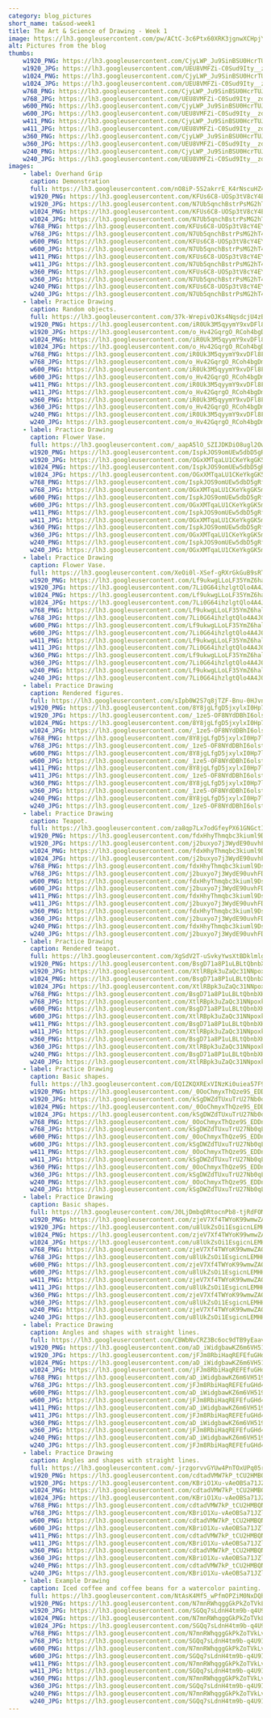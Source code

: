 ```yaml
---
category: blog_pictures
short_name: ta&sod-week1
title: The Art & Science of Drawing - Week 1
image: https://lh3.googleusercontent.com/pw/ACtC-3c6Ptx60XRK3jgnwXCHpjY3nDxXqDcPb11BUEdESO0phjcmyGKa73Pg_uSEVC82Mk5BUdEEeTetpxmQMQzbXZd0t02t6UrbjI7QUS5hIyv0-tJOPWK1mHLP7--b0NZaxeIcoIPfJup282e8RHgRF9yu=w1200-h630-no?authuser=0
alt: Pictures from the blog
thumbs:
    w1920_PNG: https://lh3.googleusercontent.com/CjyLWP_Ju9SinBSU0HcrTUJk64uaFBjw1gg86uaae3dJOg1mnBpe8v_31velUkqEhns8gyqlZCUYDCyhKJYkxLUPUdH9MlOlp5qj-hwI7wURC0ub_m13bhmiUymfUVDvnDX7YqmRAw=w355
    w1920_JPG: https://lh3.googleusercontent.com/UEU8VMFZi-C0Sud9Ity__zdRYEA9_RnCIyzZKnNEZPmPNmMzN6hAqKmGZuChoMi-JS_GzVxJpdyjfiY-M0_aPSS6zswn2vVTexpN0zNBXZpnDaQ2ZdZ0wiXLBmebGKl_FHWD2RgmWA=w355
    w1024_PNG: https://lh3.googleusercontent.com/CjyLWP_Ju9SinBSU0HcrTUJk64uaFBjw1gg86uaae3dJOg1mnBpe8v_31velUkqEhns8gyqlZCUYDCyhKJYkxLUPUdH9MlOlp5qj-hwI7wURC0ub_m13bhmiUymfUVDvnDX7YqmRAw=w284
    w1024_JPG: https://lh3.googleusercontent.com/UEU8VMFZi-C0Sud9Ity__zdRYEA9_RnCIyzZKnNEZPmPNmMzN6hAqKmGZuChoMi-JS_GzVxJpdyjfiY-M0_aPSS6zswn2vVTexpN0zNBXZpnDaQ2ZdZ0wiXLBmebGKl_FHWD2RgmWA=w284
    w768_PNG: https://lh3.googleusercontent.com/CjyLWP_Ju9SinBSU0HcrTUJk64uaFBjw1gg86uaae3dJOg1mnBpe8v_31velUkqEhns8gyqlZCUYDCyhKJYkxLUPUdH9MlOlp5qj-hwI7wURC0ub_m13bhmiUymfUVDvnDX7YqmRAw=w213
    w768_JPG: https://lh3.googleusercontent.com/UEU8VMFZi-C0Sud9Ity__zdRYEA9_RnCIyzZKnNEZPmPNmMzN6hAqKmGZuChoMi-JS_GzVxJpdyjfiY-M0_aPSS6zswn2vVTexpN0zNBXZpnDaQ2ZdZ0wiXLBmebGKl_FHWD2RgmWA=w213
    w600_PNG: https://lh3.googleusercontent.com/CjyLWP_Ju9SinBSU0HcrTUJk64uaFBjw1gg86uaae3dJOg1mnBpe8v_31velUkqEhns8gyqlZCUYDCyhKJYkxLUPUdH9MlOlp5qj-hwI7wURC0ub_m13bhmiUymfUVDvnDX7YqmRAw=w166
    w600_JPG: https://lh3.googleusercontent.com/UEU8VMFZi-C0Sud9Ity__zdRYEA9_RnCIyzZKnNEZPmPNmMzN6hAqKmGZuChoMi-JS_GzVxJpdyjfiY-M0_aPSS6zswn2vVTexpN0zNBXZpnDaQ2ZdZ0wiXLBmebGKl_FHWD2RgmWA=w166
    w411_PNG: https://lh3.googleusercontent.com/CjyLWP_Ju9SinBSU0HcrTUJk64uaFBjw1gg86uaae3dJOg1mnBpe8v_31velUkqEhns8gyqlZCUYDCyhKJYkxLUPUdH9MlOlp5qj-hwI7wURC0ub_m13bhmiUymfUVDvnDX7YqmRAw=w114
    w411_JPG: https://lh3.googleusercontent.com/UEU8VMFZi-C0Sud9Ity__zdRYEA9_RnCIyzZKnNEZPmPNmMzN6hAqKmGZuChoMi-JS_GzVxJpdyjfiY-M0_aPSS6zswn2vVTexpN0zNBXZpnDaQ2ZdZ0wiXLBmebGKl_FHWD2RgmWA=w114
    w360_PNG: https://lh3.googleusercontent.com/CjyLWP_Ju9SinBSU0HcrTUJk64uaFBjw1gg86uaae3dJOg1mnBpe8v_31velUkqEhns8gyqlZCUYDCyhKJYkxLUPUdH9MlOlp5qj-hwI7wURC0ub_m13bhmiUymfUVDvnDX7YqmRAw=w100
    w360_JPG: https://lh3.googleusercontent.com/UEU8VMFZi-C0Sud9Ity__zdRYEA9_RnCIyzZKnNEZPmPNmMzN6hAqKmGZuChoMi-JS_GzVxJpdyjfiY-M0_aPSS6zswn2vVTexpN0zNBXZpnDaQ2ZdZ0wiXLBmebGKl_FHWD2RgmWA=w100
    w240_PNG: https://lh3.googleusercontent.com/CjyLWP_Ju9SinBSU0HcrTUJk64uaFBjw1gg86uaae3dJOg1mnBpe8v_31velUkqEhns8gyqlZCUYDCyhKJYkxLUPUdH9MlOlp5qj-hwI7wURC0ub_m13bhmiUymfUVDvnDX7YqmRAw=w66
    w240_JPG: https://lh3.googleusercontent.com/UEU8VMFZi-C0Sud9Ity__zdRYEA9_RnCIyzZKnNEZPmPNmMzN6hAqKmGZuChoMi-JS_GzVxJpdyjfiY-M0_aPSS6zswn2vVTexpN0zNBXZpnDaQ2ZdZ0wiXLBmebGKl_FHWD2RgmWA=w66
images:
    - label: Overhand Grip
      caption: Demonstration
      full: https://lh3.googleusercontent.com/nO8iP-5S2akrrE_K4rNscuHZ4kba6hlYr4QxduE0h_BvoOhgeRDmXK9KvIuFK7qRvXVrXKmAczpuFJJ7gWz-PNizQCaDyF9DQTs7o4u9qMLG04zMh80sE0qkJqj1AHxPJEp86hNlQg=w1080-h1440
      w1920_PNG: https://lh3.googleusercontent.com/KFUs6C8-UOSp3tV8cY4EYihU_xjDlmVHOnNxhmkIGTsW7rNtZiwqQt2qRQA280z2_2fF9MUrFFIxp1YQ8wRMzOOMsJuJfl6MGk-1wQ_I7hm1air7sbqblE7bzi7DBTYRhYI8pYbD9Q=w850
      w1920_JPG: https://lh3.googleusercontent.com/N7Ub5qnchBstrPsMG2hT4XReOGUDm0I-Zfdoo_9ZnB-cig7tbKOwEpiYqV41QSnqdp7cIHnbovJ6G0nvRlU9A-_P3OkRXE8lv_CV7yHFQHv7Arq92ClKdvqA7043UwkPOX0HVa5uYA=w850
      w1024_PNG: https://lh3.googleusercontent.com/KFUs6C8-UOSp3tV8cY4EYihU_xjDlmVHOnNxhmkIGTsW7rNtZiwqQt2qRQA280z2_2fF9MUrFFIxp1YQ8wRMzOOMsJuJfl6MGk-1wQ_I7hm1air7sbqblE7bzi7DBTYRhYI8pYbD9Q=w711
      w1024_JPG: https://lh3.googleusercontent.com/N7Ub5qnchBstrPsMG2hT4XReOGUDm0I-Zfdoo_9ZnB-cig7tbKOwEpiYqV41QSnqdp7cIHnbovJ6G0nvRlU9A-_P3OkRXE8lv_CV7yHFQHv7Arq92ClKdvqA7043UwkPOX0HVa5uYA=w711
      w768_PNG: https://lh3.googleusercontent.com/KFUs6C8-UOSp3tV8cY4EYihU_xjDlmVHOnNxhmkIGTsW7rNtZiwqQt2qRQA280z2_2fF9MUrFFIxp1YQ8wRMzOOMsJuJfl6MGk-1wQ_I7hm1air7sbqblE7bzi7DBTYRhYI8pYbD9Q=w533
      w768_JPG: https://lh3.googleusercontent.com/N7Ub5qnchBstrPsMG2hT4XReOGUDm0I-Zfdoo_9ZnB-cig7tbKOwEpiYqV41QSnqdp7cIHnbovJ6G0nvRlU9A-_P3OkRXE8lv_CV7yHFQHv7Arq92ClKdvqA7043UwkPOX0HVa5uYA=w533
      w600_PNG: https://lh3.googleusercontent.com/KFUs6C8-UOSp3tV8cY4EYihU_xjDlmVHOnNxhmkIGTsW7rNtZiwqQt2qRQA280z2_2fF9MUrFFIxp1YQ8wRMzOOMsJuJfl6MGk-1wQ_I7hm1air7sbqblE7bzi7DBTYRhYI8pYbD9Q=w416
      w600_JPG: https://lh3.googleusercontent.com/N7Ub5qnchBstrPsMG2hT4XReOGUDm0I-Zfdoo_9ZnB-cig7tbKOwEpiYqV41QSnqdp7cIHnbovJ6G0nvRlU9A-_P3OkRXE8lv_CV7yHFQHv7Arq92ClKdvqA7043UwkPOX0HVa5uYA=w416
      w411_PNG: https://lh3.googleusercontent.com/KFUs6C8-UOSp3tV8cY4EYihU_xjDlmVHOnNxhmkIGTsW7rNtZiwqQt2qRQA280z2_2fF9MUrFFIxp1YQ8wRMzOOMsJuJfl6MGk-1wQ_I7hm1air7sbqblE7bzi7DBTYRhYI8pYbD9Q=w285
      w411_JPG: https://lh3.googleusercontent.com/N7Ub5qnchBstrPsMG2hT4XReOGUDm0I-Zfdoo_9ZnB-cig7tbKOwEpiYqV41QSnqdp7cIHnbovJ6G0nvRlU9A-_P3OkRXE8lv_CV7yHFQHv7Arq92ClKdvqA7043UwkPOX0HVa5uYA=w285
      w360_PNG: https://lh3.googleusercontent.com/KFUs6C8-UOSp3tV8cY4EYihU_xjDlmVHOnNxhmkIGTsW7rNtZiwqQt2qRQA280z2_2fF9MUrFFIxp1YQ8wRMzOOMsJuJfl6MGk-1wQ_I7hm1air7sbqblE7bzi7DBTYRhYI8pYbD9Q=w250
      w360_JPG: https://lh3.googleusercontent.com/N7Ub5qnchBstrPsMG2hT4XReOGUDm0I-Zfdoo_9ZnB-cig7tbKOwEpiYqV41QSnqdp7cIHnbovJ6G0nvRlU9A-_P3OkRXE8lv_CV7yHFQHv7Arq92ClKdvqA7043UwkPOX0HVa5uYA=w250
      w240_PNG: https://lh3.googleusercontent.com/KFUs6C8-UOSp3tV8cY4EYihU_xjDlmVHOnNxhmkIGTsW7rNtZiwqQt2qRQA280z2_2fF9MUrFFIxp1YQ8wRMzOOMsJuJfl6MGk-1wQ_I7hm1air7sbqblE7bzi7DBTYRhYI8pYbD9Q=w166
      w240_JPG: https://lh3.googleusercontent.com/N7Ub5qnchBstrPsMG2hT4XReOGUDm0I-Zfdoo_9ZnB-cig7tbKOwEpiYqV41QSnqdp7cIHnbovJ6G0nvRlU9A-_P3OkRXE8lv_CV7yHFQHv7Arq92ClKdvqA7043UwkPOX0HVa5uYA=w166
    - label: Practice Drawing
      caption: Random objects.
      full: https://lh3.googleusercontent.com/37k-WrepivOJKs4NqsdcjU4zBysDvMfSWq8PhpsncuFLQ-RSOdlaL6_tywWCNdehoH4K2_SopXTgMB2Su5U_Jk1RvVY12prgc_gGJXkzlMi2xyn6sFT5mWAMX6ndbO5LCNsQxvdEsA=w1440-h1080
      w1920_PNG: https://lh3.googleusercontent.com/iR0Uk3M5qyymY9xvDFl8Fq0-SDAFjL4jXH1r5nipaOWO4lemKFP1EGV4q7vXwES3PtjY2q-SuGrVMDGhjhqwksXtEhC5fpdIjKUqLzhlBrye9HEiR8CJj6b_CKrThP7057i-rbkQGw=w850
      w1920_JPG: https://lh3.googleusercontent.com/o_Hv42GqrgO_RCoh4bgDme7OZ1ji40CmksGLad1wxKmf4Dv8XKqtK9M8eY6H7UsJpL425YfzjaK0tqdMDRyOtDujkl2ppDiPNmv_76U34xTK-6zkdZEAflZ8w7e94w7GiewK9QLikA=w850
      w1024_PNG: https://lh3.googleusercontent.com/iR0Uk3M5qyymY9xvDFl8Fq0-SDAFjL4jXH1r5nipaOWO4lemKFP1EGV4q7vXwES3PtjY2q-SuGrVMDGhjhqwksXtEhC5fpdIjKUqLzhlBrye9HEiR8CJj6b_CKrThP7057i-rbkQGw=w711
      w1024_JPG: https://lh3.googleusercontent.com/o_Hv42GqrgO_RCoh4bgDme7OZ1ji40CmksGLad1wxKmf4Dv8XKqtK9M8eY6H7UsJpL425YfzjaK0tqdMDRyOtDujkl2ppDiPNmv_76U34xTK-6zkdZEAflZ8w7e94w7GiewK9QLikA=w711
      w768_PNG: https://lh3.googleusercontent.com/iR0Uk3M5qyymY9xvDFl8Fq0-SDAFjL4jXH1r5nipaOWO4lemKFP1EGV4q7vXwES3PtjY2q-SuGrVMDGhjhqwksXtEhC5fpdIjKUqLzhlBrye9HEiR8CJj6b_CKrThP7057i-rbkQGw=w533
      w768_JPG: https://lh3.googleusercontent.com/o_Hv42GqrgO_RCoh4bgDme7OZ1ji40CmksGLad1wxKmf4Dv8XKqtK9M8eY6H7UsJpL425YfzjaK0tqdMDRyOtDujkl2ppDiPNmv_76U34xTK-6zkdZEAflZ8w7e94w7GiewK9QLikA=w533
      w600_PNG: https://lh3.googleusercontent.com/iR0Uk3M5qyymY9xvDFl8Fq0-SDAFjL4jXH1r5nipaOWO4lemKFP1EGV4q7vXwES3PtjY2q-SuGrVMDGhjhqwksXtEhC5fpdIjKUqLzhlBrye9HEiR8CJj6b_CKrThP7057i-rbkQGw=w416
      w600_JPG: https://lh3.googleusercontent.com/o_Hv42GqrgO_RCoh4bgDme7OZ1ji40CmksGLad1wxKmf4Dv8XKqtK9M8eY6H7UsJpL425YfzjaK0tqdMDRyOtDujkl2ppDiPNmv_76U34xTK-6zkdZEAflZ8w7e94w7GiewK9QLikA=w416
      w411_PNG: https://lh3.googleusercontent.com/iR0Uk3M5qyymY9xvDFl8Fq0-SDAFjL4jXH1r5nipaOWO4lemKFP1EGV4q7vXwES3PtjY2q-SuGrVMDGhjhqwksXtEhC5fpdIjKUqLzhlBrye9HEiR8CJj6b_CKrThP7057i-rbkQGw=w285
      w411_JPG: https://lh3.googleusercontent.com/o_Hv42GqrgO_RCoh4bgDme7OZ1ji40CmksGLad1wxKmf4Dv8XKqtK9M8eY6H7UsJpL425YfzjaK0tqdMDRyOtDujkl2ppDiPNmv_76U34xTK-6zkdZEAflZ8w7e94w7GiewK9QLikA=w285
      w360_PNG: https://lh3.googleusercontent.com/iR0Uk3M5qyymY9xvDFl8Fq0-SDAFjL4jXH1r5nipaOWO4lemKFP1EGV4q7vXwES3PtjY2q-SuGrVMDGhjhqwksXtEhC5fpdIjKUqLzhlBrye9HEiR8CJj6b_CKrThP7057i-rbkQGw=w250
      w360_JPG: https://lh3.googleusercontent.com/o_Hv42GqrgO_RCoh4bgDme7OZ1ji40CmksGLad1wxKmf4Dv8XKqtK9M8eY6H7UsJpL425YfzjaK0tqdMDRyOtDujkl2ppDiPNmv_76U34xTK-6zkdZEAflZ8w7e94w7GiewK9QLikA=w250
      w240_PNG: https://lh3.googleusercontent.com/iR0Uk3M5qyymY9xvDFl8Fq0-SDAFjL4jXH1r5nipaOWO4lemKFP1EGV4q7vXwES3PtjY2q-SuGrVMDGhjhqwksXtEhC5fpdIjKUqLzhlBrye9HEiR8CJj6b_CKrThP7057i-rbkQGw=w166
      w240_JPG: https://lh3.googleusercontent.com/o_Hv42GqrgO_RCoh4bgDme7OZ1ji40CmksGLad1wxKmf4Dv8XKqtK9M8eY6H7UsJpL425YfzjaK0tqdMDRyOtDujkl2ppDiPNmv_76U34xTK-6zkdZEAflZ8w7e94w7GiewK9QLikA=w166
    - label: Practice Drawing
      caption: Flower Vase.
      full: https://lh3.googleusercontent.com/_aapA5lO_SZIJDKDiO8ugl2OwPYJpB6UAXG4bJrqVm1peMmMqriDM8eVcULoqxIcdzeC2q8V4LFCEOUwOedE9_Yjzw0ChGKlWkoMiyaRnFELufoFyxBAJKdNBhjxpk1C4nlth3HoCA=w1080-h1440
      w1920_PNG: https://lh3.googleusercontent.com/IspkJOS9omUEw5dbD5gRfzOOtWH7uoXwnUjNrrufNZDsgDXuo_rwo6lxMGC6ks0uaz8tIBTeyxy_5btS71mqQfsGPgMRx75AXF6WD6LrcX2pf-OwYtstmUk6fzmrt9dR3jCnJbXjfA=w850
      w1920_JPG: https://lh3.googleusercontent.com/OGxXMTqaLU1CKeYkgGK5m0Kpv3q37P3K8O5tx1O_gK5_k5zcGPXhR43GjRerLv6KDYcPN5e2PjmbChH0iy3mjccJwxKzox8VEtFkmLWtnmknMKPTkGm8ldOFLSHGE0e8ZP4EuA72LQ=w850
      w1024_PNG: https://lh3.googleusercontent.com/IspkJOS9omUEw5dbD5gRfzOOtWH7uoXwnUjNrrufNZDsgDXuo_rwo6lxMGC6ks0uaz8tIBTeyxy_5btS71mqQfsGPgMRx75AXF6WD6LrcX2pf-OwYtstmUk6fzmrt9dR3jCnJbXjfA=w711
      w1024_JPG: https://lh3.googleusercontent.com/OGxXMTqaLU1CKeYkgGK5m0Kpv3q37P3K8O5tx1O_gK5_k5zcGPXhR43GjRerLv6KDYcPN5e2PjmbChH0iy3mjccJwxKzox8VEtFkmLWtnmknMKPTkGm8ldOFLSHGE0e8ZP4EuA72LQ=w711
      w768_PNG: https://lh3.googleusercontent.com/IspkJOS9omUEw5dbD5gRfzOOtWH7uoXwnUjNrrufNZDsgDXuo_rwo6lxMGC6ks0uaz8tIBTeyxy_5btS71mqQfsGPgMRx75AXF6WD6LrcX2pf-OwYtstmUk6fzmrt9dR3jCnJbXjfA=w533
      w768_JPG: https://lh3.googleusercontent.com/OGxXMTqaLU1CKeYkgGK5m0Kpv3q37P3K8O5tx1O_gK5_k5zcGPXhR43GjRerLv6KDYcPN5e2PjmbChH0iy3mjccJwxKzox8VEtFkmLWtnmknMKPTkGm8ldOFLSHGE0e8ZP4EuA72LQ=w533
      w600_PNG: https://lh3.googleusercontent.com/IspkJOS9omUEw5dbD5gRfzOOtWH7uoXwnUjNrrufNZDsgDXuo_rwo6lxMGC6ks0uaz8tIBTeyxy_5btS71mqQfsGPgMRx75AXF6WD6LrcX2pf-OwYtstmUk6fzmrt9dR3jCnJbXjfA=w416
      w600_JPG: https://lh3.googleusercontent.com/OGxXMTqaLU1CKeYkgGK5m0Kpv3q37P3K8O5tx1O_gK5_k5zcGPXhR43GjRerLv6KDYcPN5e2PjmbChH0iy3mjccJwxKzox8VEtFkmLWtnmknMKPTkGm8ldOFLSHGE0e8ZP4EuA72LQ=w416
      w411_PNG: https://lh3.googleusercontent.com/IspkJOS9omUEw5dbD5gRfzOOtWH7uoXwnUjNrrufNZDsgDXuo_rwo6lxMGC6ks0uaz8tIBTeyxy_5btS71mqQfsGPgMRx75AXF6WD6LrcX2pf-OwYtstmUk6fzmrt9dR3jCnJbXjfA=w285
      w411_JPG: https://lh3.googleusercontent.com/OGxXMTqaLU1CKeYkgGK5m0Kpv3q37P3K8O5tx1O_gK5_k5zcGPXhR43GjRerLv6KDYcPN5e2PjmbChH0iy3mjccJwxKzox8VEtFkmLWtnmknMKPTkGm8ldOFLSHGE0e8ZP4EuA72LQ=w285
      w360_PNG: https://lh3.googleusercontent.com/IspkJOS9omUEw5dbD5gRfzOOtWH7uoXwnUjNrrufNZDsgDXuo_rwo6lxMGC6ks0uaz8tIBTeyxy_5btS71mqQfsGPgMRx75AXF6WD6LrcX2pf-OwYtstmUk6fzmrt9dR3jCnJbXjfA=w250
      w360_JPG: https://lh3.googleusercontent.com/OGxXMTqaLU1CKeYkgGK5m0Kpv3q37P3K8O5tx1O_gK5_k5zcGPXhR43GjRerLv6KDYcPN5e2PjmbChH0iy3mjccJwxKzox8VEtFkmLWtnmknMKPTkGm8ldOFLSHGE0e8ZP4EuA72LQ=w250
      w240_PNG: https://lh3.googleusercontent.com/IspkJOS9omUEw5dbD5gRfzOOtWH7uoXwnUjNrrufNZDsgDXuo_rwo6lxMGC6ks0uaz8tIBTeyxy_5btS71mqQfsGPgMRx75AXF6WD6LrcX2pf-OwYtstmUk6fzmrt9dR3jCnJbXjfA=w166
      w240_JPG: https://lh3.googleusercontent.com/OGxXMTqaLU1CKeYkgGK5m0Kpv3q37P3K8O5tx1O_gK5_k5zcGPXhR43GjRerLv6KDYcPN5e2PjmbChH0iy3mjccJwxKzox8VEtFkmLWtnmknMKPTkGm8ldOFLSHGE0e8ZP4EuA72LQ=w166
    - label: Practice Drawing
      caption: Flower Vase.
      full: https://lh3.googleusercontent.com/XeOi0l-XSef-gRXrGkGuB9sRTukU-ZOXDOH3P3d5eLMpOKbHFZJSko_PFR3yd40Xk-FsdMVP_y2GosBBVWb_3n6ybCFeLvS35a88pQW2gXr2c1FNfaLpyzosAzs31Kgc9-yEGlaY5Q=w1080-h1440
      w1920_PNG: https://lh3.googleusercontent.com/Lf9ukwgLLoLF35YmZ6halTyRdNPRhfYx6KjrNMaJQ9kLrgKau-yJNBnjRHlMXrkrhk7MdWXR5XMAimFAZm1QmrQYQ599FTMAQp5W4qvTVDvojKa6sGRB_8tuIKy6cPROtbJUmuhOYw=w850
      w1920_JPG: https://lh3.googleusercontent.com/7Li0G64ihzlgtQlo4A4JQwNNtmJZT8thhaZA2xHOQSmlptMBiSavHEOth4oWINcfx3sw4S5OTaprEYPBE7s9vY4SRmPUvaR9n4sqhnsISMISN_np2K-5JDfVUodQ38pSIjD-1FRKDQ=w850
      w1024_PNG: https://lh3.googleusercontent.com/Lf9ukwgLLoLF35YmZ6halTyRdNPRhfYx6KjrNMaJQ9kLrgKau-yJNBnjRHlMXrkrhk7MdWXR5XMAimFAZm1QmrQYQ599FTMAQp5W4qvTVDvojKa6sGRB_8tuIKy6cPROtbJUmuhOYw=w711
      w1024_JPG: https://lh3.googleusercontent.com/7Li0G64ihzlgtQlo4A4JQwNNtmJZT8thhaZA2xHOQSmlptMBiSavHEOth4oWINcfx3sw4S5OTaprEYPBE7s9vY4SRmPUvaR9n4sqhnsISMISN_np2K-5JDfVUodQ38pSIjD-1FRKDQ=w711
      w768_PNG: https://lh3.googleusercontent.com/Lf9ukwgLLoLF35YmZ6halTyRdNPRhfYx6KjrNMaJQ9kLrgKau-yJNBnjRHlMXrkrhk7MdWXR5XMAimFAZm1QmrQYQ599FTMAQp5W4qvTVDvojKa6sGRB_8tuIKy6cPROtbJUmuhOYw=w533
      w768_JPG: https://lh3.googleusercontent.com/7Li0G64ihzlgtQlo4A4JQwNNtmJZT8thhaZA2xHOQSmlptMBiSavHEOth4oWINcfx3sw4S5OTaprEYPBE7s9vY4SRmPUvaR9n4sqhnsISMISN_np2K-5JDfVUodQ38pSIjD-1FRKDQ=w533
      w600_PNG: https://lh3.googleusercontent.com/Lf9ukwgLLoLF35YmZ6halTyRdNPRhfYx6KjrNMaJQ9kLrgKau-yJNBnjRHlMXrkrhk7MdWXR5XMAimFAZm1QmrQYQ599FTMAQp5W4qvTVDvojKa6sGRB_8tuIKy6cPROtbJUmuhOYw=w416
      w600_JPG: https://lh3.googleusercontent.com/7Li0G64ihzlgtQlo4A4JQwNNtmJZT8thhaZA2xHOQSmlptMBiSavHEOth4oWINcfx3sw4S5OTaprEYPBE7s9vY4SRmPUvaR9n4sqhnsISMISN_np2K-5JDfVUodQ38pSIjD-1FRKDQ=w416
      w411_PNG: https://lh3.googleusercontent.com/Lf9ukwgLLoLF35YmZ6halTyRdNPRhfYx6KjrNMaJQ9kLrgKau-yJNBnjRHlMXrkrhk7MdWXR5XMAimFAZm1QmrQYQ599FTMAQp5W4qvTVDvojKa6sGRB_8tuIKy6cPROtbJUmuhOYw=w285
      w411_JPG: https://lh3.googleusercontent.com/7Li0G64ihzlgtQlo4A4JQwNNtmJZT8thhaZA2xHOQSmlptMBiSavHEOth4oWINcfx3sw4S5OTaprEYPBE7s9vY4SRmPUvaR9n4sqhnsISMISN_np2K-5JDfVUodQ38pSIjD-1FRKDQ=w285
      w360_PNG: https://lh3.googleusercontent.com/Lf9ukwgLLoLF35YmZ6halTyRdNPRhfYx6KjrNMaJQ9kLrgKau-yJNBnjRHlMXrkrhk7MdWXR5XMAimFAZm1QmrQYQ599FTMAQp5W4qvTVDvojKa6sGRB_8tuIKy6cPROtbJUmuhOYw=w250
      w360_JPG: https://lh3.googleusercontent.com/7Li0G64ihzlgtQlo4A4JQwNNtmJZT8thhaZA2xHOQSmlptMBiSavHEOth4oWINcfx3sw4S5OTaprEYPBE7s9vY4SRmPUvaR9n4sqhnsISMISN_np2K-5JDfVUodQ38pSIjD-1FRKDQ=w250
      w240_PNG: https://lh3.googleusercontent.com/Lf9ukwgLLoLF35YmZ6halTyRdNPRhfYx6KjrNMaJQ9kLrgKau-yJNBnjRHlMXrkrhk7MdWXR5XMAimFAZm1QmrQYQ599FTMAQp5W4qvTVDvojKa6sGRB_8tuIKy6cPROtbJUmuhOYw=w166
      w240_JPG: https://lh3.googleusercontent.com/7Li0G64ihzlgtQlo4A4JQwNNtmJZT8thhaZA2xHOQSmlptMBiSavHEOth4oWINcfx3sw4S5OTaprEYPBE7s9vY4SRmPUvaR9n4sqhnsISMISN_np2K-5JDfVUodQ38pSIjD-1FRKDQ=w166
    - label: Practice Drawing
      caption: Rendered figures.
      full: https://lh3.googleusercontent.com/sIpb0W2S7q8jTZF-Bnu-0HJvnTNOf5uDpo_XzhA2e_3VwcsNdclwgQ3U3qEKzXXKA9x5IYeA9gBHNJucUhkwOHUsIrxkbJUixD1hEYlMggxWyq9fZUj_iDB45ltg9MpgOmWi9rEkTw=w1440-h1080
      w1920_PNG: https://lh3.googleusercontent.com/8Y8jgLfgD5jxylxI0Hp7lZFJgyp0ZS1mEst2zLq2BmDECZBgzNN9C0uQPGBJgI7_ef8lHpqeCF6BNlp_0_EFTzamYyqOZ0Tl_mtT7x4NIYkT2k4fjUeZD5Ho6q6l93_mUdotGmrFVQ=w850
      w1920_JPG: https://lh3.googleusercontent.com/_1ze5-OF8NYdDBhI6olstainl09-JQkv7XqyuF6IzINiUQY4NB79VBSjTdxWPT1JTtpaxlVqRUf4nXWvBc2PrivlS-zJ7lTzjPBXmht3xHqrRwF0pLWYzRksXCSP54gwrB21OoZHgw=w850
      w1024_PNG: https://lh3.googleusercontent.com/8Y8jgLfgD5jxylxI0Hp7lZFJgyp0ZS1mEst2zLq2BmDECZBgzNN9C0uQPGBJgI7_ef8lHpqeCF6BNlp_0_EFTzamYyqOZ0Tl_mtT7x4NIYkT2k4fjUeZD5Ho6q6l93_mUdotGmrFVQ=w711
      w1024_JPG: https://lh3.googleusercontent.com/_1ze5-OF8NYdDBhI6olstainl09-JQkv7XqyuF6IzINiUQY4NB79VBSjTdxWPT1JTtpaxlVqRUf4nXWvBc2PrivlS-zJ7lTzjPBXmht3xHqrRwF0pLWYzRksXCSP54gwrB21OoZHgw=w711
      w768_PNG: https://lh3.googleusercontent.com/8Y8jgLfgD5jxylxI0Hp7lZFJgyp0ZS1mEst2zLq2BmDECZBgzNN9C0uQPGBJgI7_ef8lHpqeCF6BNlp_0_EFTzamYyqOZ0Tl_mtT7x4NIYkT2k4fjUeZD5Ho6q6l93_mUdotGmrFVQ=w533
      w768_JPG: https://lh3.googleusercontent.com/_1ze5-OF8NYdDBhI6olstainl09-JQkv7XqyuF6IzINiUQY4NB79VBSjTdxWPT1JTtpaxlVqRUf4nXWvBc2PrivlS-zJ7lTzjPBXmht3xHqrRwF0pLWYzRksXCSP54gwrB21OoZHgw=w533
      w600_PNG: https://lh3.googleusercontent.com/8Y8jgLfgD5jxylxI0Hp7lZFJgyp0ZS1mEst2zLq2BmDECZBgzNN9C0uQPGBJgI7_ef8lHpqeCF6BNlp_0_EFTzamYyqOZ0Tl_mtT7x4NIYkT2k4fjUeZD5Ho6q6l93_mUdotGmrFVQ=w416
      w600_JPG: https://lh3.googleusercontent.com/_1ze5-OF8NYdDBhI6olstainl09-JQkv7XqyuF6IzINiUQY4NB79VBSjTdxWPT1JTtpaxlVqRUf4nXWvBc2PrivlS-zJ7lTzjPBXmht3xHqrRwF0pLWYzRksXCSP54gwrB21OoZHgw=w416
      w411_PNG: https://lh3.googleusercontent.com/8Y8jgLfgD5jxylxI0Hp7lZFJgyp0ZS1mEst2zLq2BmDECZBgzNN9C0uQPGBJgI7_ef8lHpqeCF6BNlp_0_EFTzamYyqOZ0Tl_mtT7x4NIYkT2k4fjUeZD5Ho6q6l93_mUdotGmrFVQ=w285
      w411_JPG: https://lh3.googleusercontent.com/_1ze5-OF8NYdDBhI6olstainl09-JQkv7XqyuF6IzINiUQY4NB79VBSjTdxWPT1JTtpaxlVqRUf4nXWvBc2PrivlS-zJ7lTzjPBXmht3xHqrRwF0pLWYzRksXCSP54gwrB21OoZHgw=w285
      w360_PNG: https://lh3.googleusercontent.com/8Y8jgLfgD5jxylxI0Hp7lZFJgyp0ZS1mEst2zLq2BmDECZBgzNN9C0uQPGBJgI7_ef8lHpqeCF6BNlp_0_EFTzamYyqOZ0Tl_mtT7x4NIYkT2k4fjUeZD5Ho6q6l93_mUdotGmrFVQ=w250
      w360_JPG: https://lh3.googleusercontent.com/_1ze5-OF8NYdDBhI6olstainl09-JQkv7XqyuF6IzINiUQY4NB79VBSjTdxWPT1JTtpaxlVqRUf4nXWvBc2PrivlS-zJ7lTzjPBXmht3xHqrRwF0pLWYzRksXCSP54gwrB21OoZHgw=w250
      w240_PNG: https://lh3.googleusercontent.com/8Y8jgLfgD5jxylxI0Hp7lZFJgyp0ZS1mEst2zLq2BmDECZBgzNN9C0uQPGBJgI7_ef8lHpqeCF6BNlp_0_EFTzamYyqOZ0Tl_mtT7x4NIYkT2k4fjUeZD5Ho6q6l93_mUdotGmrFVQ=w166
      w240_JPG: https://lh3.googleusercontent.com/_1ze5-OF8NYdDBhI6olstainl09-JQkv7XqyuF6IzINiUQY4NB79VBSjTdxWPT1JTtpaxlVqRUf4nXWvBc2PrivlS-zJ7lTzjPBXmht3xHqrRwF0pLWYzRksXCSP54gwrB21OoZHgw=w166
    - label: Practice Drawing
      caption: Teapot.
      full: https://lh3.googleusercontent.com/za8qp7Lx7odGfeyPX61GNGctIfDtYiP2yW_uWSdnChE1K3ZTG2ACDZE3MnEmIuKOXItMcRYQJUCownRy_rfCCvDx7318gsadou0Q9j_6n7rgTfunhTEeCDv7guhCF82LBL7bjjOOIw=w1440-h1080
      w1920_PNG: https://lh3.googleusercontent.com/fdxHhyThmqbc3kiuml9Ds_M5UIdg8LSb7s9S9Y_sWWxcYv5g3jOz44Bx9PHLNFNqi_d66KbQHsXthglJE-yQdDA4d6L6A7cPEWqe_gpu2QOsz8J3fWsmtrMizyy71C5HOF3C_37lgQ=w850
      w1920_JPG: https://lh3.googleusercontent.com/j2buxyo7j3WydE90uvhFDCnbokG1xACSlnfurWKUTxVIeiRpC8WU1JMGLIjmUZYXwRB1hpFpMlCnYK7fLIFsmIEVjbfhO764qyRKmkDjeiZs8LYuNTDK8YB5bb7X_cHoXAcpM89xOA=w850
      w1024_PNG: https://lh3.googleusercontent.com/fdxHhyThmqbc3kiuml9Ds_M5UIdg8LSb7s9S9Y_sWWxcYv5g3jOz44Bx9PHLNFNqi_d66KbQHsXthglJE-yQdDA4d6L6A7cPEWqe_gpu2QOsz8J3fWsmtrMizyy71C5HOF3C_37lgQ=w711
      w1024_JPG: https://lh3.googleusercontent.com/j2buxyo7j3WydE90uvhFDCnbokG1xACSlnfurWKUTxVIeiRpC8WU1JMGLIjmUZYXwRB1hpFpMlCnYK7fLIFsmIEVjbfhO764qyRKmkDjeiZs8LYuNTDK8YB5bb7X_cHoXAcpM89xOA=w711
      w768_PNG: https://lh3.googleusercontent.com/fdxHhyThmqbc3kiuml9Ds_M5UIdg8LSb7s9S9Y_sWWxcYv5g3jOz44Bx9PHLNFNqi_d66KbQHsXthglJE-yQdDA4d6L6A7cPEWqe_gpu2QOsz8J3fWsmtrMizyy71C5HOF3C_37lgQ=w533
      w768_JPG: https://lh3.googleusercontent.com/j2buxyo7j3WydE90uvhFDCnbokG1xACSlnfurWKUTxVIeiRpC8WU1JMGLIjmUZYXwRB1hpFpMlCnYK7fLIFsmIEVjbfhO764qyRKmkDjeiZs8LYuNTDK8YB5bb7X_cHoXAcpM89xOA=w533
      w600_PNG: https://lh3.googleusercontent.com/fdxHhyThmqbc3kiuml9Ds_M5UIdg8LSb7s9S9Y_sWWxcYv5g3jOz44Bx9PHLNFNqi_d66KbQHsXthglJE-yQdDA4d6L6A7cPEWqe_gpu2QOsz8J3fWsmtrMizyy71C5HOF3C_37lgQ=w416
      w600_JPG: https://lh3.googleusercontent.com/j2buxyo7j3WydE90uvhFDCnbokG1xACSlnfurWKUTxVIeiRpC8WU1JMGLIjmUZYXwRB1hpFpMlCnYK7fLIFsmIEVjbfhO764qyRKmkDjeiZs8LYuNTDK8YB5bb7X_cHoXAcpM89xOA=w416
      w411_PNG: https://lh3.googleusercontent.com/fdxHhyThmqbc3kiuml9Ds_M5UIdg8LSb7s9S9Y_sWWxcYv5g3jOz44Bx9PHLNFNqi_d66KbQHsXthglJE-yQdDA4d6L6A7cPEWqe_gpu2QOsz8J3fWsmtrMizyy71C5HOF3C_37lgQ=w285
      w411_JPG: https://lh3.googleusercontent.com/j2buxyo7j3WydE90uvhFDCnbokG1xACSlnfurWKUTxVIeiRpC8WU1JMGLIjmUZYXwRB1hpFpMlCnYK7fLIFsmIEVjbfhO764qyRKmkDjeiZs8LYuNTDK8YB5bb7X_cHoXAcpM89xOA=w285
      w360_PNG: https://lh3.googleusercontent.com/fdxHhyThmqbc3kiuml9Ds_M5UIdg8LSb7s9S9Y_sWWxcYv5g3jOz44Bx9PHLNFNqi_d66KbQHsXthglJE-yQdDA4d6L6A7cPEWqe_gpu2QOsz8J3fWsmtrMizyy71C5HOF3C_37lgQ=w250
      w360_JPG: https://lh3.googleusercontent.com/j2buxyo7j3WydE90uvhFDCnbokG1xACSlnfurWKUTxVIeiRpC8WU1JMGLIjmUZYXwRB1hpFpMlCnYK7fLIFsmIEVjbfhO764qyRKmkDjeiZs8LYuNTDK8YB5bb7X_cHoXAcpM89xOA=w250
      w240_PNG: https://lh3.googleusercontent.com/fdxHhyThmqbc3kiuml9Ds_M5UIdg8LSb7s9S9Y_sWWxcYv5g3jOz44Bx9PHLNFNqi_d66KbQHsXthglJE-yQdDA4d6L6A7cPEWqe_gpu2QOsz8J3fWsmtrMizyy71C5HOF3C_37lgQ=w166
      w240_JPG: https://lh3.googleusercontent.com/j2buxyo7j3WydE90uvhFDCnbokG1xACSlnfurWKUTxVIeiRpC8WU1JMGLIjmUZYXwRB1hpFpMlCnYK7fLIFsmIEVjbfhO764qyRKmkDjeiZs8LYuNTDK8YB5bb7X_cHoXAcpM89xOA=w166
    - label: Practice Drawing
      caption: Rendered teapot.
      full: https://lh3.googleusercontent.com/XgSdV2T-uSvkyYwsXtBDklmlgAHLON5yan3-LHJbOgWHrht9ahAj3536pv1eHzFAcrExNehHFLZuLx7zcaY-ov-czXsXA7SQ-69tMK2-rQx8GJpwS8bjAK8USN7ou4VINr3tHJdzJQ=w1440-h1080
      w1920_PNG: https://lh3.googleusercontent.com/BsgD71a8P1uLBLtQbnbXHc0OY08NUWr_e6YhJHUaT_DM-5CKVWC-sR9p2O5snIoEtGR7GoFMn6y57uByjqEVkfuBOn7-n2-OhoAErIuKcIZvRL4LBd-ZT1uzmYQ-X0ay8CKLhpCnUg=w850
      w1920_JPG: https://lh3.googleusercontent.com/XtlRBpk3uZaQc31NNpoxknNNhT5UIDIeNvyRQ9iFFu_mzBkMzch77RFUV_Qkd7bGQxr3OkaG_jTWyzJMIjbfW8AIOshRbXPt-PQYROO2OkV2sijRngJPyhLeYuvICuzaANWMp4nulw=w850
      w1024_PNG: https://lh3.googleusercontent.com/BsgD71a8P1uLBLtQbnbXHc0OY08NUWr_e6YhJHUaT_DM-5CKVWC-sR9p2O5snIoEtGR7GoFMn6y57uByjqEVkfuBOn7-n2-OhoAErIuKcIZvRL4LBd-ZT1uzmYQ-X0ay8CKLhpCnUg=w711
      w1024_JPG: https://lh3.googleusercontent.com/XtlRBpk3uZaQc31NNpoxknNNhT5UIDIeNvyRQ9iFFu_mzBkMzch77RFUV_Qkd7bGQxr3OkaG_jTWyzJMIjbfW8AIOshRbXPt-PQYROO2OkV2sijRngJPyhLeYuvICuzaANWMp4nulw=w711
      w768_PNG: https://lh3.googleusercontent.com/BsgD71a8P1uLBLtQbnbXHc0OY08NUWr_e6YhJHUaT_DM-5CKVWC-sR9p2O5snIoEtGR7GoFMn6y57uByjqEVkfuBOn7-n2-OhoAErIuKcIZvRL4LBd-ZT1uzmYQ-X0ay8CKLhpCnUg=w533
      w768_JPG: https://lh3.googleusercontent.com/XtlRBpk3uZaQc31NNpoxknNNhT5UIDIeNvyRQ9iFFu_mzBkMzch77RFUV_Qkd7bGQxr3OkaG_jTWyzJMIjbfW8AIOshRbXPt-PQYROO2OkV2sijRngJPyhLeYuvICuzaANWMp4nulw=w533
      w600_PNG: https://lh3.googleusercontent.com/BsgD71a8P1uLBLtQbnbXHc0OY08NUWr_e6YhJHUaT_DM-5CKVWC-sR9p2O5snIoEtGR7GoFMn6y57uByjqEVkfuBOn7-n2-OhoAErIuKcIZvRL4LBd-ZT1uzmYQ-X0ay8CKLhpCnUg=w416
      w600_JPG: https://lh3.googleusercontent.com/XtlRBpk3uZaQc31NNpoxknNNhT5UIDIeNvyRQ9iFFu_mzBkMzch77RFUV_Qkd7bGQxr3OkaG_jTWyzJMIjbfW8AIOshRbXPt-PQYROO2OkV2sijRngJPyhLeYuvICuzaANWMp4nulw=w416
      w411_PNG: https://lh3.googleusercontent.com/BsgD71a8P1uLBLtQbnbXHc0OY08NUWr_e6YhJHUaT_DM-5CKVWC-sR9p2O5snIoEtGR7GoFMn6y57uByjqEVkfuBOn7-n2-OhoAErIuKcIZvRL4LBd-ZT1uzmYQ-X0ay8CKLhpCnUg=w285
      w411_JPG: https://lh3.googleusercontent.com/XtlRBpk3uZaQc31NNpoxknNNhT5UIDIeNvyRQ9iFFu_mzBkMzch77RFUV_Qkd7bGQxr3OkaG_jTWyzJMIjbfW8AIOshRbXPt-PQYROO2OkV2sijRngJPyhLeYuvICuzaANWMp4nulw=w285
      w360_PNG: https://lh3.googleusercontent.com/BsgD71a8P1uLBLtQbnbXHc0OY08NUWr_e6YhJHUaT_DM-5CKVWC-sR9p2O5snIoEtGR7GoFMn6y57uByjqEVkfuBOn7-n2-OhoAErIuKcIZvRL4LBd-ZT1uzmYQ-X0ay8CKLhpCnUg=w250
      w360_JPG: https://lh3.googleusercontent.com/XtlRBpk3uZaQc31NNpoxknNNhT5UIDIeNvyRQ9iFFu_mzBkMzch77RFUV_Qkd7bGQxr3OkaG_jTWyzJMIjbfW8AIOshRbXPt-PQYROO2OkV2sijRngJPyhLeYuvICuzaANWMp4nulw=w250
      w240_PNG: https://lh3.googleusercontent.com/BsgD71a8P1uLBLtQbnbXHc0OY08NUWr_e6YhJHUaT_DM-5CKVWC-sR9p2O5snIoEtGR7GoFMn6y57uByjqEVkfuBOn7-n2-OhoAErIuKcIZvRL4LBd-ZT1uzmYQ-X0ay8CKLhpCnUg=w166
      w240_JPG: https://lh3.googleusercontent.com/XtlRBpk3uZaQc31NNpoxknNNhT5UIDIeNvyRQ9iFFu_mzBkMzch77RFUV_Qkd7bGQxr3OkaG_jTWyzJMIjbfW8AIOshRbXPt-PQYROO2OkV2sijRngJPyhLeYuvICuzaANWMp4nulw=w166
    - label: Practice Drawing
      caption: Basic shapes.
      full: https://lh3.googleusercontent.com/EQIZKQXRExVINzKi0uiea57F9PbrsIVrDkWdS3A_QNykzeGNk21bOJhzwfZjS1UoD4ASOQZfnpmUhUV6IT6_TLU5sgRzHXMENMruZBQ6WS8XIoT_-OWqnOTa4gJQRQuTyLFUVvrSoA=w1440-h1080
      w1920_PNG: https://lh3.googleusercontent.com/_0OoChmyxThQze9S_EDDnlqJcd3ueLZEwtV3g0llXk1NK0d21YTrWCcWimXuCIXd4IrXRHZIxtGKPND2cvastzRNTjCXKjtXvAFp724gnY0M5IA77QYGh5TxgfqaTWTaaYvSYBzifw=w850
      w1920_JPG: https://lh3.googleusercontent.com/kSgDWZdTUxuTrU27Nb0qLC59R1ZVKaca_CgM5sRaQR-1R4hdpCnJnqy5DB0tneY9J5_G3eLw5sDIqWBh6shJ5cVeWiWXNYGctLN_QhC6gxFfG3v1dJaJoLVme71xPLc1_MOwUUX5UQ=w850
      w1024_PNG: https://lh3.googleusercontent.com/_0OoChmyxThQze9S_EDDnlqJcd3ueLZEwtV3g0llXk1NK0d21YTrWCcWimXuCIXd4IrXRHZIxtGKPND2cvastzRNTjCXKjtXvAFp724gnY0M5IA77QYGh5TxgfqaTWTaaYvSYBzifw=w711
      w1024_JPG: https://lh3.googleusercontent.com/kSgDWZdTUxuTrU27Nb0qLC59R1ZVKaca_CgM5sRaQR-1R4hdpCnJnqy5DB0tneY9J5_G3eLw5sDIqWBh6shJ5cVeWiWXNYGctLN_QhC6gxFfG3v1dJaJoLVme71xPLc1_MOwUUX5UQ=w711
      w768_PNG: https://lh3.googleusercontent.com/_0OoChmyxThQze9S_EDDnlqJcd3ueLZEwtV3g0llXk1NK0d21YTrWCcWimXuCIXd4IrXRHZIxtGKPND2cvastzRNTjCXKjtXvAFp724gnY0M5IA77QYGh5TxgfqaTWTaaYvSYBzifw=w533
      w768_JPG: https://lh3.googleusercontent.com/kSgDWZdTUxuTrU27Nb0qLC59R1ZVKaca_CgM5sRaQR-1R4hdpCnJnqy5DB0tneY9J5_G3eLw5sDIqWBh6shJ5cVeWiWXNYGctLN_QhC6gxFfG3v1dJaJoLVme71xPLc1_MOwUUX5UQ=w533
      w600_PNG: https://lh3.googleusercontent.com/_0OoChmyxThQze9S_EDDnlqJcd3ueLZEwtV3g0llXk1NK0d21YTrWCcWimXuCIXd4IrXRHZIxtGKPND2cvastzRNTjCXKjtXvAFp724gnY0M5IA77QYGh5TxgfqaTWTaaYvSYBzifw=w416
      w600_JPG: https://lh3.googleusercontent.com/kSgDWZdTUxuTrU27Nb0qLC59R1ZVKaca_CgM5sRaQR-1R4hdpCnJnqy5DB0tneY9J5_G3eLw5sDIqWBh6shJ5cVeWiWXNYGctLN_QhC6gxFfG3v1dJaJoLVme71xPLc1_MOwUUX5UQ=w416
      w411_PNG: https://lh3.googleusercontent.com/_0OoChmyxThQze9S_EDDnlqJcd3ueLZEwtV3g0llXk1NK0d21YTrWCcWimXuCIXd4IrXRHZIxtGKPND2cvastzRNTjCXKjtXvAFp724gnY0M5IA77QYGh5TxgfqaTWTaaYvSYBzifw=w285
      w411_JPG: https://lh3.googleusercontent.com/kSgDWZdTUxuTrU27Nb0qLC59R1ZVKaca_CgM5sRaQR-1R4hdpCnJnqy5DB0tneY9J5_G3eLw5sDIqWBh6shJ5cVeWiWXNYGctLN_QhC6gxFfG3v1dJaJoLVme71xPLc1_MOwUUX5UQ=w285
      w360_PNG: https://lh3.googleusercontent.com/_0OoChmyxThQze9S_EDDnlqJcd3ueLZEwtV3g0llXk1NK0d21YTrWCcWimXuCIXd4IrXRHZIxtGKPND2cvastzRNTjCXKjtXvAFp724gnY0M5IA77QYGh5TxgfqaTWTaaYvSYBzifw=w250
      w360_JPG: https://lh3.googleusercontent.com/kSgDWZdTUxuTrU27Nb0qLC59R1ZVKaca_CgM5sRaQR-1R4hdpCnJnqy5DB0tneY9J5_G3eLw5sDIqWBh6shJ5cVeWiWXNYGctLN_QhC6gxFfG3v1dJaJoLVme71xPLc1_MOwUUX5UQ=w250
      w240_PNG: https://lh3.googleusercontent.com/_0OoChmyxThQze9S_EDDnlqJcd3ueLZEwtV3g0llXk1NK0d21YTrWCcWimXuCIXd4IrXRHZIxtGKPND2cvastzRNTjCXKjtXvAFp724gnY0M5IA77QYGh5TxgfqaTWTaaYvSYBzifw=w166
      w240_JPG: https://lh3.googleusercontent.com/kSgDWZdTUxuTrU27Nb0qLC59R1ZVKaca_CgM5sRaQR-1R4hdpCnJnqy5DB0tneY9J5_G3eLw5sDIqWBh6shJ5cVeWiWXNYGctLN_QhC6gxFfG3v1dJaJoLVme71xPLc1_MOwUUX5UQ=w166
    - label: Practice Drawing
      caption: Basic shapes.
      full: https://lh3.googleusercontent.com/J0LjDmbqDRtocnPb8-tjRdFOMzuQv1U2yu6eEnHCPrD9NiAB4wxd_8FYvG6T-0pAuTAa0McVuf-xA0RwDMHbTO8rpBLKvx9YcWQBDBrm-AkjxxRuK83Dq-h6D98-OPy-1PgLkyGhBA=w1440-h1080
      w1920_PNG: https://lh3.googleusercontent.com/zjeV7Xf4TWYoK99wmwZAQ2vDIQGy2miwl0eLgadlkzA2-Y-d-e5Uinc9OdzFKTdVqjWtq0H3qqoYvRcFsLOFoq1aPYnf3yRPm2J6AGI8jsQ9MvbtX2Cir1g6IC5g5oBNeGEtafHsFQ=w850
      w1920_JPG: https://lh3.googleusercontent.com/u8lUkZsOi1EsgicnLEMHHdSJDWxJZ7tFXBlpyQwFVGhjk5X1mIBKprXnbbeERn-cUYcP0Ayns89_hSxVIgP2C-dds2FqS9chkCR56BlXMS97mknrGDAXa2u1iL6yJRS8wQlEo1wuCw=w850
      w1024_PNG: https://lh3.googleusercontent.com/zjeV7Xf4TWYoK99wmwZAQ2vDIQGy2miwl0eLgadlkzA2-Y-d-e5Uinc9OdzFKTdVqjWtq0H3qqoYvRcFsLOFoq1aPYnf3yRPm2J6AGI8jsQ9MvbtX2Cir1g6IC5g5oBNeGEtafHsFQ=w711
      w1024_JPG: https://lh3.googleusercontent.com/u8lUkZsOi1EsgicnLEMHHdSJDWxJZ7tFXBlpyQwFVGhjk5X1mIBKprXnbbeERn-cUYcP0Ayns89_hSxVIgP2C-dds2FqS9chkCR56BlXMS97mknrGDAXa2u1iL6yJRS8wQlEo1wuCw=w711
      w768_PNG: https://lh3.googleusercontent.com/zjeV7Xf4TWYoK99wmwZAQ2vDIQGy2miwl0eLgadlkzA2-Y-d-e5Uinc9OdzFKTdVqjWtq0H3qqoYvRcFsLOFoq1aPYnf3yRPm2J6AGI8jsQ9MvbtX2Cir1g6IC5g5oBNeGEtafHsFQ=w533
      w768_JPG: https://lh3.googleusercontent.com/u8lUkZsOi1EsgicnLEMHHdSJDWxJZ7tFXBlpyQwFVGhjk5X1mIBKprXnbbeERn-cUYcP0Ayns89_hSxVIgP2C-dds2FqS9chkCR56BlXMS97mknrGDAXa2u1iL6yJRS8wQlEo1wuCw=w533
      w600_PNG: https://lh3.googleusercontent.com/zjeV7Xf4TWYoK99wmwZAQ2vDIQGy2miwl0eLgadlkzA2-Y-d-e5Uinc9OdzFKTdVqjWtq0H3qqoYvRcFsLOFoq1aPYnf3yRPm2J6AGI8jsQ9MvbtX2Cir1g6IC5g5oBNeGEtafHsFQ=w416
      w600_JPG: https://lh3.googleusercontent.com/u8lUkZsOi1EsgicnLEMHHdSJDWxJZ7tFXBlpyQwFVGhjk5X1mIBKprXnbbeERn-cUYcP0Ayns89_hSxVIgP2C-dds2FqS9chkCR56BlXMS97mknrGDAXa2u1iL6yJRS8wQlEo1wuCw=w416
      w411_PNG: https://lh3.googleusercontent.com/zjeV7Xf4TWYoK99wmwZAQ2vDIQGy2miwl0eLgadlkzA2-Y-d-e5Uinc9OdzFKTdVqjWtq0H3qqoYvRcFsLOFoq1aPYnf3yRPm2J6AGI8jsQ9MvbtX2Cir1g6IC5g5oBNeGEtafHsFQ=w285
      w411_JPG: https://lh3.googleusercontent.com/u8lUkZsOi1EsgicnLEMHHdSJDWxJZ7tFXBlpyQwFVGhjk5X1mIBKprXnbbeERn-cUYcP0Ayns89_hSxVIgP2C-dds2FqS9chkCR56BlXMS97mknrGDAXa2u1iL6yJRS8wQlEo1wuCw=w285
      w360_PNG: https://lh3.googleusercontent.com/zjeV7Xf4TWYoK99wmwZAQ2vDIQGy2miwl0eLgadlkzA2-Y-d-e5Uinc9OdzFKTdVqjWtq0H3qqoYvRcFsLOFoq1aPYnf3yRPm2J6AGI8jsQ9MvbtX2Cir1g6IC5g5oBNeGEtafHsFQ=w250
      w360_JPG: https://lh3.googleusercontent.com/u8lUkZsOi1EsgicnLEMHHdSJDWxJZ7tFXBlpyQwFVGhjk5X1mIBKprXnbbeERn-cUYcP0Ayns89_hSxVIgP2C-dds2FqS9chkCR56BlXMS97mknrGDAXa2u1iL6yJRS8wQlEo1wuCw=w250
      w240_PNG: https://lh3.googleusercontent.com/zjeV7Xf4TWYoK99wmwZAQ2vDIQGy2miwl0eLgadlkzA2-Y-d-e5Uinc9OdzFKTdVqjWtq0H3qqoYvRcFsLOFoq1aPYnf3yRPm2J6AGI8jsQ9MvbtX2Cir1g6IC5g5oBNeGEtafHsFQ=w166
      w240_JPG: https://lh3.googleusercontent.com/u8lUkZsOi1EsgicnLEMHHdSJDWxJZ7tFXBlpyQwFVGhjk5X1mIBKprXnbbeERn-cUYcP0Ayns89_hSxVIgP2C-dds2FqS9chkCR56BlXMS97mknrGDAXa2u1iL6yJRS8wQlEo1wuCw=w166
    - label: Practice Drawing
      caption: Angles and shapes with straight lines.
      full: https://lh3.googleusercontent.com/CBWbNvCRZ3Bc6oc9dTB9yEaava8UbAfSjEMwtjJMPE-YByVFsT0zzwOo929EuHxxQ9jEn9OpmYhONujKQUZMZHwjhHtA55BlDGdh8YQ4JDFr8RN7ylpcY1ie3tytxN0bXlyg8nCbKw=w1440-h1080
      w1920_PNG: https://lh3.googleusercontent.com/aD_iWidgbawKZ6m6VH519lymlfTCKX_FB7jnzRNVqecZ7g72I-6hha0umfd3fwtoxeKQVYH5Kgr8Ty-AELl8ZCXWECWNxc42J8K2ZJbEt32gQoUOs-P7WeE2q7SmHRD1YYzyydwiLw=w850
      w1920_JPG: https://lh3.googleusercontent.com/jFJm8RbiHaqREFEfuGHd4XZ9kSIyXI8Y5u8_YbvwOzhToTlDk-D0AArApOeRH0_mZEIqlGOHPa0uSwFjcXYejnoorTe-OFrV2XF00XAm45Do_td50vgVXSeEVdXpQZmp5iaO4_-EEg=w850
      w1024_PNG: https://lh3.googleusercontent.com/aD_iWidgbawKZ6m6VH519lymlfTCKX_FB7jnzRNVqecZ7g72I-6hha0umfd3fwtoxeKQVYH5Kgr8Ty-AELl8ZCXWECWNxc42J8K2ZJbEt32gQoUOs-P7WeE2q7SmHRD1YYzyydwiLw=w711
      w1024_JPG: https://lh3.googleusercontent.com/jFJm8RbiHaqREFEfuGHd4XZ9kSIyXI8Y5u8_YbvwOzhToTlDk-D0AArApOeRH0_mZEIqlGOHPa0uSwFjcXYejnoorTe-OFrV2XF00XAm45Do_td50vgVXSeEVdXpQZmp5iaO4_-EEg=w711
      w768_PNG: https://lh3.googleusercontent.com/aD_iWidgbawKZ6m6VH519lymlfTCKX_FB7jnzRNVqecZ7g72I-6hha0umfd3fwtoxeKQVYH5Kgr8Ty-AELl8ZCXWECWNxc42J8K2ZJbEt32gQoUOs-P7WeE2q7SmHRD1YYzyydwiLw=w533
      w768_JPG: https://lh3.googleusercontent.com/jFJm8RbiHaqREFEfuGHd4XZ9kSIyXI8Y5u8_YbvwOzhToTlDk-D0AArApOeRH0_mZEIqlGOHPa0uSwFjcXYejnoorTe-OFrV2XF00XAm45Do_td50vgVXSeEVdXpQZmp5iaO4_-EEg=w533
      w600_PNG: https://lh3.googleusercontent.com/aD_iWidgbawKZ6m6VH519lymlfTCKX_FB7jnzRNVqecZ7g72I-6hha0umfd3fwtoxeKQVYH5Kgr8Ty-AELl8ZCXWECWNxc42J8K2ZJbEt32gQoUOs-P7WeE2q7SmHRD1YYzyydwiLw=w416
      w600_JPG: https://lh3.googleusercontent.com/jFJm8RbiHaqREFEfuGHd4XZ9kSIyXI8Y5u8_YbvwOzhToTlDk-D0AArApOeRH0_mZEIqlGOHPa0uSwFjcXYejnoorTe-OFrV2XF00XAm45Do_td50vgVXSeEVdXpQZmp5iaO4_-EEg=w416
      w411_PNG: https://lh3.googleusercontent.com/aD_iWidgbawKZ6m6VH519lymlfTCKX_FB7jnzRNVqecZ7g72I-6hha0umfd3fwtoxeKQVYH5Kgr8Ty-AELl8ZCXWECWNxc42J8K2ZJbEt32gQoUOs-P7WeE2q7SmHRD1YYzyydwiLw=w285
      w411_JPG: https://lh3.googleusercontent.com/jFJm8RbiHaqREFEfuGHd4XZ9kSIyXI8Y5u8_YbvwOzhToTlDk-D0AArApOeRH0_mZEIqlGOHPa0uSwFjcXYejnoorTe-OFrV2XF00XAm45Do_td50vgVXSeEVdXpQZmp5iaO4_-EEg=w285
      w360_PNG: https://lh3.googleusercontent.com/aD_iWidgbawKZ6m6VH519lymlfTCKX_FB7jnzRNVqecZ7g72I-6hha0umfd3fwtoxeKQVYH5Kgr8Ty-AELl8ZCXWECWNxc42J8K2ZJbEt32gQoUOs-P7WeE2q7SmHRD1YYzyydwiLw=w250
      w360_JPG: https://lh3.googleusercontent.com/jFJm8RbiHaqREFEfuGHd4XZ9kSIyXI8Y5u8_YbvwOzhToTlDk-D0AArApOeRH0_mZEIqlGOHPa0uSwFjcXYejnoorTe-OFrV2XF00XAm45Do_td50vgVXSeEVdXpQZmp5iaO4_-EEg=w250
      w240_PNG: https://lh3.googleusercontent.com/aD_iWidgbawKZ6m6VH519lymlfTCKX_FB7jnzRNVqecZ7g72I-6hha0umfd3fwtoxeKQVYH5Kgr8Ty-AELl8ZCXWECWNxc42J8K2ZJbEt32gQoUOs-P7WeE2q7SmHRD1YYzyydwiLw=w166
      w240_JPG: https://lh3.googleusercontent.com/jFJm8RbiHaqREFEfuGHd4XZ9kSIyXI8Y5u8_YbvwOzhToTlDk-D0AArApOeRH0_mZEIqlGOHPa0uSwFjcXYejnoorTe-OFrV2XF00XAm45Do_td50vgVXSeEVdXpQZmp5iaO4_-EEg=w166
    - label: Practice Drawing
      caption: Angles and shapes with straight lines.
      full: https://lh3.googleusercontent.com/-jrzgorvvGYUw4PnTOxUPq05rjCegDRvn2p7keKn_2YoWhpFZ0xZcOJoVDtzPcAYhKOKanuAmLinpGBQjIeZNLzk4qxA9Ves5u-84re7jCPOCtZBUnvAX5sfsQ76MB0WujkteMuzbw=w1440-h1080
      w1920_PNG: https://lh3.googleusercontent.com/cdtadVMW7kP_tCU2HMBQN_nKomb1WiRZFuFujRqaky75n2W9P6PaFrbxqS_YOhBpvedQEOse4l5_Agm-BJgfLURW4lfVMF20KZ_8xUjn29OHjCKvZBp-4YfBK9e2rrEr4hqsliQpcw=w850
      w1920_JPG: https://lh3.googleusercontent.com/KBriO1Xu-vAeOBSa71JZl2GDKNcns_vFqp_VZ6PFZ9_yOEjhymKh25JEiV5XKRdP2AErM1dXH5PGujxMO0nKhWD4Xte9bV72pYSA623z0xXQL_9BMqaXL44vAWrObEQakID-9eEuKg=w850
      w1024_PNG: https://lh3.googleusercontent.com/cdtadVMW7kP_tCU2HMBQN_nKomb1WiRZFuFujRqaky75n2W9P6PaFrbxqS_YOhBpvedQEOse4l5_Agm-BJgfLURW4lfVMF20KZ_8xUjn29OHjCKvZBp-4YfBK9e2rrEr4hqsliQpcw=w711
      w1024_JPG: https://lh3.googleusercontent.com/KBriO1Xu-vAeOBSa71JZl2GDKNcns_vFqp_VZ6PFZ9_yOEjhymKh25JEiV5XKRdP2AErM1dXH5PGujxMO0nKhWD4Xte9bV72pYSA623z0xXQL_9BMqaXL44vAWrObEQakID-9eEuKg=w711
      w768_PNG: https://lh3.googleusercontent.com/cdtadVMW7kP_tCU2HMBQN_nKomb1WiRZFuFujRqaky75n2W9P6PaFrbxqS_YOhBpvedQEOse4l5_Agm-BJgfLURW4lfVMF20KZ_8xUjn29OHjCKvZBp-4YfBK9e2rrEr4hqsliQpcw=w533
      w768_JPG: https://lh3.googleusercontent.com/KBriO1Xu-vAeOBSa71JZl2GDKNcns_vFqp_VZ6PFZ9_yOEjhymKh25JEiV5XKRdP2AErM1dXH5PGujxMO0nKhWD4Xte9bV72pYSA623z0xXQL_9BMqaXL44vAWrObEQakID-9eEuKg=w533
      w600_PNG: https://lh3.googleusercontent.com/cdtadVMW7kP_tCU2HMBQN_nKomb1WiRZFuFujRqaky75n2W9P6PaFrbxqS_YOhBpvedQEOse4l5_Agm-BJgfLURW4lfVMF20KZ_8xUjn29OHjCKvZBp-4YfBK9e2rrEr4hqsliQpcw=w416
      w600_JPG: https://lh3.googleusercontent.com/KBriO1Xu-vAeOBSa71JZl2GDKNcns_vFqp_VZ6PFZ9_yOEjhymKh25JEiV5XKRdP2AErM1dXH5PGujxMO0nKhWD4Xte9bV72pYSA623z0xXQL_9BMqaXL44vAWrObEQakID-9eEuKg=w416
      w411_PNG: https://lh3.googleusercontent.com/cdtadVMW7kP_tCU2HMBQN_nKomb1WiRZFuFujRqaky75n2W9P6PaFrbxqS_YOhBpvedQEOse4l5_Agm-BJgfLURW4lfVMF20KZ_8xUjn29OHjCKvZBp-4YfBK9e2rrEr4hqsliQpcw=w285
      w411_JPG: https://lh3.googleusercontent.com/KBriO1Xu-vAeOBSa71JZl2GDKNcns_vFqp_VZ6PFZ9_yOEjhymKh25JEiV5XKRdP2AErM1dXH5PGujxMO0nKhWD4Xte9bV72pYSA623z0xXQL_9BMqaXL44vAWrObEQakID-9eEuKg=w285
      w360_PNG: https://lh3.googleusercontent.com/cdtadVMW7kP_tCU2HMBQN_nKomb1WiRZFuFujRqaky75n2W9P6PaFrbxqS_YOhBpvedQEOse4l5_Agm-BJgfLURW4lfVMF20KZ_8xUjn29OHjCKvZBp-4YfBK9e2rrEr4hqsliQpcw=w250
      w360_JPG: https://lh3.googleusercontent.com/KBriO1Xu-vAeOBSa71JZl2GDKNcns_vFqp_VZ6PFZ9_yOEjhymKh25JEiV5XKRdP2AErM1dXH5PGujxMO0nKhWD4Xte9bV72pYSA623z0xXQL_9BMqaXL44vAWrObEQakID-9eEuKg=w250
      w240_PNG: https://lh3.googleusercontent.com/cdtadVMW7kP_tCU2HMBQN_nKomb1WiRZFuFujRqaky75n2W9P6PaFrbxqS_YOhBpvedQEOse4l5_Agm-BJgfLURW4lfVMF20KZ_8xUjn29OHjCKvZBp-4YfBK9e2rrEr4hqsliQpcw=w166
      w240_JPG: https://lh3.googleusercontent.com/KBriO1Xu-vAeOBSa71JZl2GDKNcns_vFqp_VZ6PFZ9_yOEjhymKh25JEiV5XKRdP2AErM1dXH5PGujxMO0nKhWD4Xte9bV72pYSA623z0xXQL_9BMqaXL44vAWrObEQakID-9eEuKg=w166
    - label: Example Drawing
      caption: Iced coffee and coffee beans for a watercolor painting.
      full: https://lh3.googleusercontent.com/NtAsK4Mf5_wPfmOPZiM0NxDQh3yCxEPYiMsadBmcHA1vneKjouRLUIsBabOHmkQcqod_3bZtYW6hVcOfPbTkw8XGNjmVPA6qWFyFh7wgA-Zgwan3YYKZbN5Oi7w6_cvoBS9KKjdoPw=w1080-h1440
      w1920_PNG: https://lh3.googleusercontent.com/N7mnRWhqggGkPkZoTVkLvl8GBKrAC1YCLvsVioBDr1RoDY-NQ8weCuF8QeVmrwljY3xWg97MnwukJjA9OHPPJralc81O3rqRQavXP6BIkh_WdkdueWiu2HB_uzp1-M29rIdmStVe-A=w850
      w1920_JPG: https://lh3.googleusercontent.com/SGQq7sLdnH4tm9b-q4U9IK7CXkYfBWDmL74Srtzi5nrsD7tGYgTQv3Y8lOMzivaU0eYAkQPydOQ_nti3UeMYqnEkc4YaoUkcNaW_wNp-rg60x3634rxtL9IuV2x9Osu2tERAgV-BmA=w850
      w1024_PNG: https://lh3.googleusercontent.com/N7mnRWhqggGkPkZoTVkLvl8GBKrAC1YCLvsVioBDr1RoDY-NQ8weCuF8QeVmrwljY3xWg97MnwukJjA9OHPPJralc81O3rqRQavXP6BIkh_WdkdueWiu2HB_uzp1-M29rIdmStVe-A=w711
      w1024_JPG: https://lh3.googleusercontent.com/SGQq7sLdnH4tm9b-q4U9IK7CXkYfBWDmL74Srtzi5nrsD7tGYgTQv3Y8lOMzivaU0eYAkQPydOQ_nti3UeMYqnEkc4YaoUkcNaW_wNp-rg60x3634rxtL9IuV2x9Osu2tERAgV-BmA=w711
      w768_PNG: https://lh3.googleusercontent.com/N7mnRWhqggGkPkZoTVkLvl8GBKrAC1YCLvsVioBDr1RoDY-NQ8weCuF8QeVmrwljY3xWg97MnwukJjA9OHPPJralc81O3rqRQavXP6BIkh_WdkdueWiu2HB_uzp1-M29rIdmStVe-A=w533
      w768_JPG: https://lh3.googleusercontent.com/SGQq7sLdnH4tm9b-q4U9IK7CXkYfBWDmL74Srtzi5nrsD7tGYgTQv3Y8lOMzivaU0eYAkQPydOQ_nti3UeMYqnEkc4YaoUkcNaW_wNp-rg60x3634rxtL9IuV2x9Osu2tERAgV-BmA=w533
      w600_PNG: https://lh3.googleusercontent.com/N7mnRWhqggGkPkZoTVkLvl8GBKrAC1YCLvsVioBDr1RoDY-NQ8weCuF8QeVmrwljY3xWg97MnwukJjA9OHPPJralc81O3rqRQavXP6BIkh_WdkdueWiu2HB_uzp1-M29rIdmStVe-A=w416
      w600_JPG: https://lh3.googleusercontent.com/SGQq7sLdnH4tm9b-q4U9IK7CXkYfBWDmL74Srtzi5nrsD7tGYgTQv3Y8lOMzivaU0eYAkQPydOQ_nti3UeMYqnEkc4YaoUkcNaW_wNp-rg60x3634rxtL9IuV2x9Osu2tERAgV-BmA=w416
      w411_PNG: https://lh3.googleusercontent.com/N7mnRWhqggGkPkZoTVkLvl8GBKrAC1YCLvsVioBDr1RoDY-NQ8weCuF8QeVmrwljY3xWg97MnwukJjA9OHPPJralc81O3rqRQavXP6BIkh_WdkdueWiu2HB_uzp1-M29rIdmStVe-A=w285
      w411_JPG: https://lh3.googleusercontent.com/SGQq7sLdnH4tm9b-q4U9IK7CXkYfBWDmL74Srtzi5nrsD7tGYgTQv3Y8lOMzivaU0eYAkQPydOQ_nti3UeMYqnEkc4YaoUkcNaW_wNp-rg60x3634rxtL9IuV2x9Osu2tERAgV-BmA=w285
      w360_PNG: https://lh3.googleusercontent.com/N7mnRWhqggGkPkZoTVkLvl8GBKrAC1YCLvsVioBDr1RoDY-NQ8weCuF8QeVmrwljY3xWg97MnwukJjA9OHPPJralc81O3rqRQavXP6BIkh_WdkdueWiu2HB_uzp1-M29rIdmStVe-A=w250
      w360_JPG: https://lh3.googleusercontent.com/SGQq7sLdnH4tm9b-q4U9IK7CXkYfBWDmL74Srtzi5nrsD7tGYgTQv3Y8lOMzivaU0eYAkQPydOQ_nti3UeMYqnEkc4YaoUkcNaW_wNp-rg60x3634rxtL9IuV2x9Osu2tERAgV-BmA=w250
      w240_PNG: https://lh3.googleusercontent.com/N7mnRWhqggGkPkZoTVkLvl8GBKrAC1YCLvsVioBDr1RoDY-NQ8weCuF8QeVmrwljY3xWg97MnwukJjA9OHPPJralc81O3rqRQavXP6BIkh_WdkdueWiu2HB_uzp1-M29rIdmStVe-A=w166
      w240_JPG: https://lh3.googleusercontent.com/SGQq7sLdnH4tm9b-q4U9IK7CXkYfBWDmL74Srtzi5nrsD7tGYgTQv3Y8lOMzivaU0eYAkQPydOQ_nti3UeMYqnEkc4YaoUkcNaW_wNp-rg60x3634rxtL9IuV2x9Osu2tERAgV-BmA=w166
---
```

